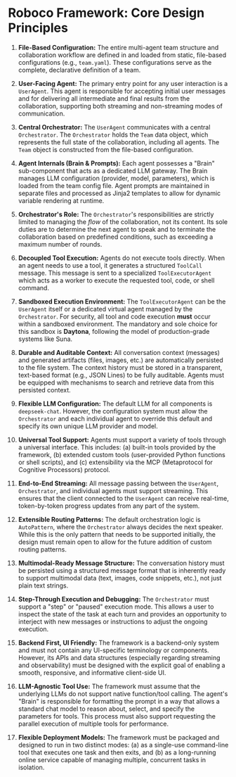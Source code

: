 # Roboco Framework: Core Design Principles

1.  **File-Based Configuration:** The entire multi-agent team structure and collaboration workflow are defined in and loaded from static, file-based configurations (e.g., `team.yaml`). These configurations serve as the complete, declarative definition of a team.

2.  **User-Facing Agent:** The primary entry point for any user interaction is a `UserAgent`. This agent is responsible for accepting initial user messages and for delivering all intermediate and final results from the collaboration, supporting both streaming and non-streaming modes of communication.

3.  **Central Orchestrator:** The `UserAgent` communicates with a central `Orchestrator`. The `Orchestrator` holds the `Team` data object, which represents the full state of the collaboration, including all agents. The `Team` object is constructed from the file-based configuration.

4.  **Agent Internals (Brain & Prompts):** Each agent possesses a "Brain" sub-component that acts as a dedicated LLM gateway. The Brain manages LLM configuration (provider, model, parameters), which is loaded from the team config file. Agent prompts are maintained in separate files and processed as Jinja2 templates to allow for dynamic variable rendering at runtime.

5.  **Orchestrator's Role:** The `Orchestrator`'s responsibilities are strictly limited to managing the _flow_ of the collaboration, not its content. Its sole duties are to determine the next agent to speak and to terminate the collaboration based on predefined conditions, such as exceeding a maximum number of rounds.

6.  **Decoupled Tool Execution:** Agents do not execute tools directly. When an agent needs to use a tool, it generates a structured `ToolCall` message. This message is sent to a specialized `ToolExecutorAgent` which acts as a worker to execute the requested tool, code, or shell command.

7.  **Sandboxed Execution Environment:** The `ToolExecutorAgent` can be the `UserAgent` itself or a dedicated virtual agent managed by the `Orchestrator`. For security, all tool and code execution **must** occur within a sandboxed environment. The mandatory and sole choice for this sandbox is **Daytona**, following the model of production-grade systems like Suna.

8.  **Durable and Auditable Context:** All conversation context (messages) and generated artifacts (files, images, etc.) are automatically persisted to the file system. The context history must be stored in a transparent, text-based format (e.g., JSON Lines) to be fully auditable. Agents must be equipped with mechanisms to search and retrieve data from this persisted context.

9.  **Flexible LLM Configuration:** The default LLM for all components is `deepseek-chat`. However, the configuration system must allow the `Orchestrator` and each individual agent to override this default and specify its own unique LLM provider and model.

10. **Universal Tool Support:** Agents must support a variety of tools through a universal interface. This includes: (a) built-in tools provided by the framework, (b) extended custom tools (user-provided Python functions or shell scripts), and (c) extensibility via the MCP (Metaprotocol for Cognitive Processors) protocol.

11. **End-to-End Streaming:** All message passing between the `UserAgent`, `Orchestrator`, and individual agents must support streaming. This ensures that the client connected to the `UserAgent` can receive real-time, token-by-token progress updates from any part of the system.

12. **Extensible Routing Patterns:** The default orchestration logic is `AutoPattern`, where the `Orchestrator` always decides the next speaker. While this is the only pattern that needs to be supported initially, the design must remain open to allow for the future addition of custom routing patterns.

13. **Multimodal-Ready Message Structure:** The conversation history must be persisted using a structured message format that is inherently ready to support multimodal data (text, images, code snippets, etc.), not just plain text strings.

14. **Step-Through Execution and Debugging:** The `Orchestrator` must support a "step" or "paused" execution mode. This allows a user to inspect the state of the task at each turn and provides an opportunity to interject with new messages or instructions to adjust the ongoing execution.

15. **Backend First, UI Friendly:** The framework is a backend-only system and must not contain any UI-specific terminology or components. However, its APIs and data structures (especially regarding streaming and observability) must be designed with the explicit goal of enabling a smooth, responsive, and informative client-side UI.

16. **LLM-Agnostic Tool Use:** The framework must assume that the underlying LLMs do not support native function/tool calling. The agent's "Brain" is responsible for formatting the prompt in a way that allows a standard chat model to reason about, select, and specify the parameters for tools. This process must also support requesting the parallel execution of multiple tools for performance.

17. **Flexible Deployment Models:** The framework must be packaged and designed to run in two distinct modes: (a) as a single-use command-line tool that executes one task and then exits, and (b) as a long-running online service capable of managing multiple, concurrent tasks in isolation.
